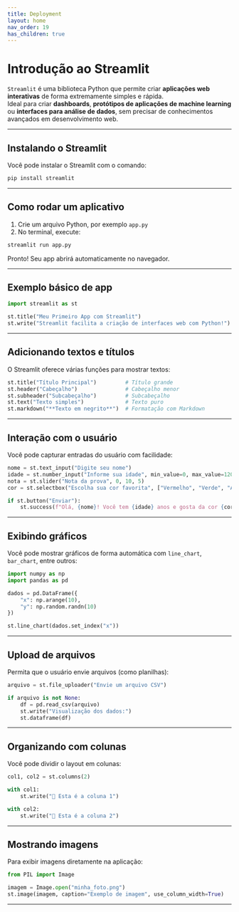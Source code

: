 ```yaml
---
title: Deployment
layout: home
nav_order: 19
has_children: true
---
```


# Introdução ao Streamlit

`Streamlit` é uma biblioteca Python que permite criar **aplicações web interativas** de forma extremamente simples e rápida.  
Ideal para criar **dashboards**, **protótipos de aplicações de machine learning** ou **interfaces para análise de dados**, sem precisar de conhecimentos avançados em desenvolvimento web.

---

## Instalando o Streamlit

Você pode instalar o Streamlit com o comando:

```bash
pip install streamlit
```

---

## Como rodar um aplicativo

1. Crie um arquivo Python, por exemplo `app.py`
2. No terminal, execute:

```bash
streamlit run app.py
```

Pronto! Seu app abrirá automaticamente no navegador.

---

## Exemplo básico de app

```python
import streamlit as st

st.title("Meu Primeiro App com Streamlit")
st.write("Streamlit facilita a criação de interfaces web com Python!")
```

---

## Adicionando textos e títulos

O Streamlit oferece várias funções para mostrar textos:

```python
st.title("Título Principal")         # Título grande
st.header("Cabeçalho")               # Cabeçalho menor
st.subheader("Subcabeçalho")         # Subcabeçalho
st.text("Texto simples")             # Texto puro
st.markdown("**Texto em negrito**")  # Formatação com Markdown
```

---

## Interação com o usuário

Você pode capturar entradas do usuário com facilidade:

```python
nome = st.text_input("Digite seu nome")
idade = st.number_input("Informe sua idade", min_value=0, max_value=120)
nota = st.slider("Nota da prova", 0, 10, 5)
cor = st.selectbox("Escolha sua cor favorita", ["Vermelho", "Verde", "Azul"])

if st.button("Enviar"):
    st.success(f"Olá, {nome}! Você tem {idade} anos e gosta da cor {cor}.")
```

---

## Exibindo gráficos

Você pode mostrar gráficos de forma automática com `line_chart`, `bar_chart`, entre outros:

```python
import numpy as np
import pandas as pd

dados = pd.DataFrame({
    "x": np.arange(10),
    "y": np.random.randn(10)
})

st.line_chart(dados.set_index("x"))
```

---

## Upload de arquivos

Permita que o usuário envie arquivos (como planilhas):

```python
arquivo = st.file_uploader("Envie um arquivo CSV")

if arquivo is not None:
    df = pd.read_csv(arquivo)
    st.write("Visualização dos dados:")
    st.dataframe(df)
```

---

## Organizando com colunas

Você pode dividir o layout em colunas:

```python
col1, col2 = st.columns(2)

with col1:
    st.write("📌 Esta é a coluna 1")

with col2:
    st.write("📌 Esta é a coluna 2")
```

---

## Mostrando imagens

Para exibir imagens diretamente na aplicação:

```python
from PIL import Image

imagem = Image.open("minha_foto.png")
st.image(imagem, caption="Exemplo de imagem", use_column_width=True)
```

---

